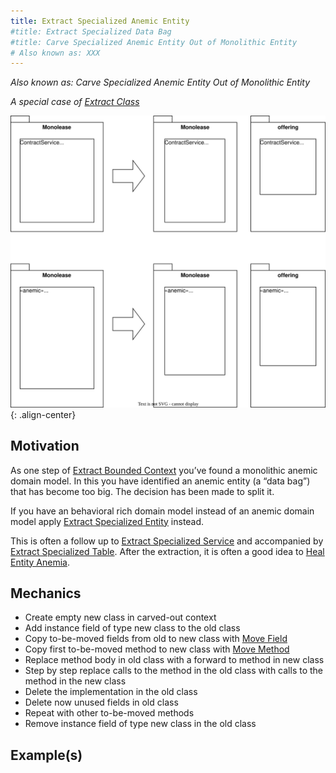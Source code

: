```yaml
---
title: Extract Specialized Anemic Entity
#title: Extract Specialized Data Bag
#title: Carve Specialized Anemic Entity Out of Monolithic Entity
# Also known as: XXX
---
```


*Also known as: Carve Specialized Anemic Entity Out of Monolithic Entity*

*A special case of [Extract Class](https://refactoring.com/catalog/extractClass.html)*

![](../../images/domain-driven-refactorings/tactical-for-strategic/extract-specialized-anemic-entity.drawio.svg){: .align-center}

## Motivation

As one step of [Extract Bounded Context](../strategic/extract-bounded-context) you’ve found a monolithic anemic domain model. In this you have identified an anemic entity (a “data bag”) that has become too big. The decision has been made to split it.

If you have an behavioral rich domain model instead of an anemic domain model apply [Extract Specialized Entity](tactical-for-strategic/extract-specialized-entity) instead.

This is often a follow up to [Extract Specialized Service](extract-specialized-service) and accompanied by [Extract Specialized Table](extract-specialized-table). After the extraction, it is often a good idea to [Heal Entity Anemia](../tactical/heal-entity-anemia).

## Mechanics

- Create empty new class in carved-out context
- Add instance field of type new class to the old class
- Copy to-be-moved fields from old to new class with [Move Field](https://refactoring.com/catalog/moveField.html)
- Copy first to-be-moved method to new class with [Move Method](https://refactoring.com/catalog/moveFunction.html)
- Replace method body in old class with a forward to method in new class
- Step by step replace calls to the method in the old class with calls to the method in the new class
- Delete the implementation in the old class
- Delete now unused fields in old class
- Repeat with other to-be-moved methods
- Remove instance field of type new class in the old class

## Example(s)
